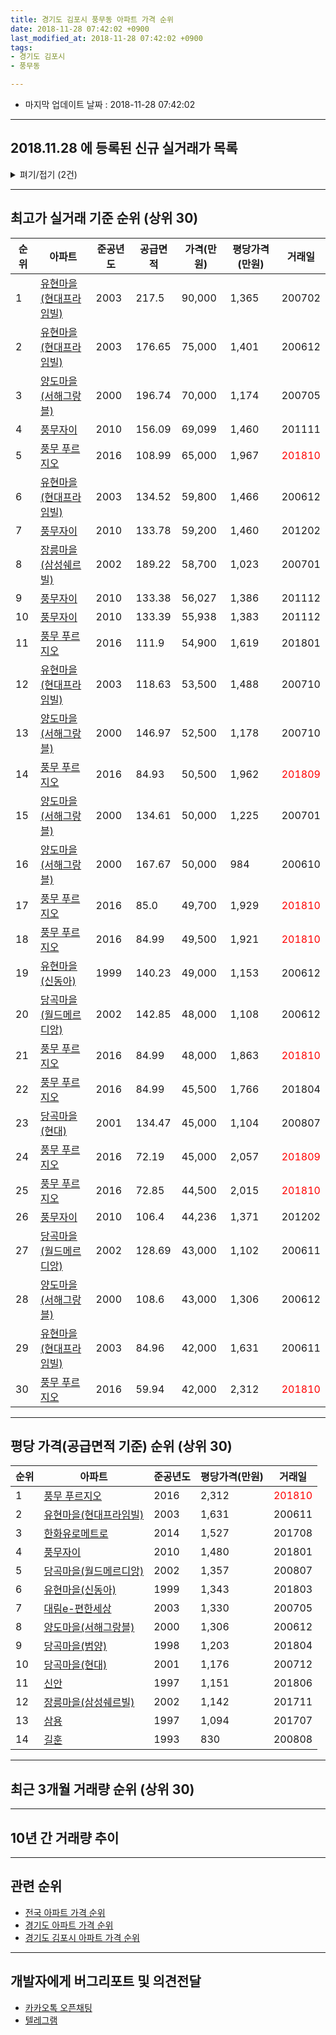 ```yaml
---
title: 경기도 김포시 풍무동 아파트 가격 순위
date: 2018-11-28 07:42:02 +0900
last_modified_at: 2018-11-28 07:42:02 +0900
tags:
- 경기도 김포시
- 풍무동

---
```


* 마지막 업데이트 날짜 : 2018-11-28 07:42:02

---

## 2018.11.28 에 등록된 신규 실거래가 목록

<details>
<summary>펴기/접기 (2건)</summary>
<div markdown="1">

|아파트|준공년도|공급면적|가격(만원)|평당가격(만원)|거래일|
|---|---|---|---|---|---|
|[유현마을(신동아)](https://search.naver.com/search.naver?query=%EA%B2%BD%EA%B8%B0%EB%8F%84+%EA%B9%80%ED%8F%AC%EC%8B%9C+%ED%92%8D%EB%AC%B4%EB%8F%99+%EC%9C%A0%ED%98%84%EB%A7%88%EC%9D%84%28%EC%8B%A0%EB%8F%99%EC%95%84%29)|1999|140.23|33,000|776|<span style="color:red">201811</span>|
|[유현마을(현대프라임빌)](https://search.naver.com/search.naver?query=%EA%B2%BD%EA%B8%B0%EB%8F%84+%EA%B9%80%ED%8F%AC%EC%8B%9C+%ED%92%8D%EB%AC%B4%EB%8F%99+%EC%9C%A0%ED%98%84%EB%A7%88%EC%9D%84%28%ED%98%84%EB%8C%80%ED%94%84%EB%9D%BC%EC%9E%84%EB%B9%8C%29)|2003|84.96|29,500|1,145|<span style="color:red">201811</span>|


</div>
</details>

---

## 최고가 실거래 기준 순위 (상위 30)


|순위|아파트|준공년도|공급면적|가격(만원)|평당가격(만원)|거래일|
|---|---|---|---|---|---|---|
|1|[유현마을(현대프라임빌)](https://search.naver.com/search.naver?query=%EA%B2%BD%EA%B8%B0%EB%8F%84+%EA%B9%80%ED%8F%AC%EC%8B%9C+%ED%92%8D%EB%AC%B4%EB%8F%99+%EC%9C%A0%ED%98%84%EB%A7%88%EC%9D%84%28%ED%98%84%EB%8C%80%ED%94%84%EB%9D%BC%EC%9E%84%EB%B9%8C%29)|2003|217.5|90,000|1,365|200702|
|2|[유현마을(현대프라임빌)](https://search.naver.com/search.naver?query=%EA%B2%BD%EA%B8%B0%EB%8F%84+%EA%B9%80%ED%8F%AC%EC%8B%9C+%ED%92%8D%EB%AC%B4%EB%8F%99+%EC%9C%A0%ED%98%84%EB%A7%88%EC%9D%84%28%ED%98%84%EB%8C%80%ED%94%84%EB%9D%BC%EC%9E%84%EB%B9%8C%29)|2003|176.65|75,000|1,401|200612|
|3|[양도마을(서해그랑블)](https://search.naver.com/search.naver?query=%EA%B2%BD%EA%B8%B0%EB%8F%84+%EA%B9%80%ED%8F%AC%EC%8B%9C+%ED%92%8D%EB%AC%B4%EB%8F%99+%EC%96%91%EB%8F%84%EB%A7%88%EC%9D%84%28%EC%84%9C%ED%95%B4%EA%B7%B8%EB%9E%91%EB%B8%94%29)|2000|196.74|70,000|1,174|200705|
|4|[풍무자이](https://search.naver.com/search.naver?query=%EA%B2%BD%EA%B8%B0%EB%8F%84+%EA%B9%80%ED%8F%AC%EC%8B%9C+%ED%92%8D%EB%AC%B4%EB%8F%99+%ED%92%8D%EB%AC%B4%EC%9E%90%EC%9D%B4)|2010|156.09|69,099|1,460|201111|
|5|[풍무 푸르지오](https://search.naver.com/search.naver?query=%EA%B2%BD%EA%B8%B0%EB%8F%84+%EA%B9%80%ED%8F%AC%EC%8B%9C+%ED%92%8D%EB%AC%B4%EB%8F%99+%ED%92%8D%EB%AC%B4+%ED%91%B8%EB%A5%B4%EC%A7%80%EC%98%A4)|2016|108.99|65,000|1,967|<span style="color:red">201810</span>|
|6|[유현마을(현대프라임빌)](https://search.naver.com/search.naver?query=%EA%B2%BD%EA%B8%B0%EB%8F%84+%EA%B9%80%ED%8F%AC%EC%8B%9C+%ED%92%8D%EB%AC%B4%EB%8F%99+%EC%9C%A0%ED%98%84%EB%A7%88%EC%9D%84%28%ED%98%84%EB%8C%80%ED%94%84%EB%9D%BC%EC%9E%84%EB%B9%8C%29)|2003|134.52|59,800|1,466|200612|
|7|[풍무자이](https://search.naver.com/search.naver?query=%EA%B2%BD%EA%B8%B0%EB%8F%84+%EA%B9%80%ED%8F%AC%EC%8B%9C+%ED%92%8D%EB%AC%B4%EB%8F%99+%ED%92%8D%EB%AC%B4%EC%9E%90%EC%9D%B4)|2010|133.78|59,200|1,460|201202|
|8|[장릉마을(삼성쉐르빌)](https://search.naver.com/search.naver?query=%EA%B2%BD%EA%B8%B0%EB%8F%84+%EA%B9%80%ED%8F%AC%EC%8B%9C+%ED%92%8D%EB%AC%B4%EB%8F%99+%EC%9E%A5%EB%A6%89%EB%A7%88%EC%9D%84%28%EC%82%BC%EC%84%B1%EC%89%90%EB%A5%B4%EB%B9%8C%29)|2002|189.22|58,700|1,023|200701|
|9|[풍무자이](https://search.naver.com/search.naver?query=%EA%B2%BD%EA%B8%B0%EB%8F%84+%EA%B9%80%ED%8F%AC%EC%8B%9C+%ED%92%8D%EB%AC%B4%EB%8F%99+%ED%92%8D%EB%AC%B4%EC%9E%90%EC%9D%B4)|2010|133.38|56,027|1,386|201112|
|10|[풍무자이](https://search.naver.com/search.naver?query=%EA%B2%BD%EA%B8%B0%EB%8F%84+%EA%B9%80%ED%8F%AC%EC%8B%9C+%ED%92%8D%EB%AC%B4%EB%8F%99+%ED%92%8D%EB%AC%B4%EC%9E%90%EC%9D%B4)|2010|133.39|55,938|1,383|201112|
|11|[풍무 푸르지오](https://search.naver.com/search.naver?query=%EA%B2%BD%EA%B8%B0%EB%8F%84+%EA%B9%80%ED%8F%AC%EC%8B%9C+%ED%92%8D%EB%AC%B4%EB%8F%99+%ED%92%8D%EB%AC%B4+%ED%91%B8%EB%A5%B4%EC%A7%80%EC%98%A4)|2016|111.9|54,900|1,619|201801|
|12|[유현마을(현대프라임빌)](https://search.naver.com/search.naver?query=%EA%B2%BD%EA%B8%B0%EB%8F%84+%EA%B9%80%ED%8F%AC%EC%8B%9C+%ED%92%8D%EB%AC%B4%EB%8F%99+%EC%9C%A0%ED%98%84%EB%A7%88%EC%9D%84%28%ED%98%84%EB%8C%80%ED%94%84%EB%9D%BC%EC%9E%84%EB%B9%8C%29)|2003|118.63|53,500|1,488|200710|
|13|[양도마을(서해그랑블)](https://search.naver.com/search.naver?query=%EA%B2%BD%EA%B8%B0%EB%8F%84+%EA%B9%80%ED%8F%AC%EC%8B%9C+%ED%92%8D%EB%AC%B4%EB%8F%99+%EC%96%91%EB%8F%84%EB%A7%88%EC%9D%84%28%EC%84%9C%ED%95%B4%EA%B7%B8%EB%9E%91%EB%B8%94%29)|2000|146.97|52,500|1,178|200710|
|14|[풍무 푸르지오](https://search.naver.com/search.naver?query=%EA%B2%BD%EA%B8%B0%EB%8F%84+%EA%B9%80%ED%8F%AC%EC%8B%9C+%ED%92%8D%EB%AC%B4%EB%8F%99+%ED%92%8D%EB%AC%B4+%ED%91%B8%EB%A5%B4%EC%A7%80%EC%98%A4)|2016|84.93|50,500|1,962|<span style="color:red">201809</span>|
|15|[양도마을(서해그랑블)](https://search.naver.com/search.naver?query=%EA%B2%BD%EA%B8%B0%EB%8F%84+%EA%B9%80%ED%8F%AC%EC%8B%9C+%ED%92%8D%EB%AC%B4%EB%8F%99+%EC%96%91%EB%8F%84%EB%A7%88%EC%9D%84%28%EC%84%9C%ED%95%B4%EA%B7%B8%EB%9E%91%EB%B8%94%29)|2000|134.61|50,000|1,225|200701|
|16|[양도마을(서해그랑블)](https://search.naver.com/search.naver?query=%EA%B2%BD%EA%B8%B0%EB%8F%84+%EA%B9%80%ED%8F%AC%EC%8B%9C+%ED%92%8D%EB%AC%B4%EB%8F%99+%EC%96%91%EB%8F%84%EB%A7%88%EC%9D%84%28%EC%84%9C%ED%95%B4%EA%B7%B8%EB%9E%91%EB%B8%94%29)|2000|167.67|50,000|984|200610|
|17|[풍무 푸르지오](https://search.naver.com/search.naver?query=%EA%B2%BD%EA%B8%B0%EB%8F%84+%EA%B9%80%ED%8F%AC%EC%8B%9C+%ED%92%8D%EB%AC%B4%EB%8F%99+%ED%92%8D%EB%AC%B4+%ED%91%B8%EB%A5%B4%EC%A7%80%EC%98%A4)|2016|85.0|49,700|1,929|<span style="color:red">201810</span>|
|18|[풍무 푸르지오](https://search.naver.com/search.naver?query=%EA%B2%BD%EA%B8%B0%EB%8F%84+%EA%B9%80%ED%8F%AC%EC%8B%9C+%ED%92%8D%EB%AC%B4%EB%8F%99+%ED%92%8D%EB%AC%B4+%ED%91%B8%EB%A5%B4%EC%A7%80%EC%98%A4)|2016|84.99|49,500|1,921|<span style="color:red">201810</span>|
|19|[유현마을(신동아)](https://search.naver.com/search.naver?query=%EA%B2%BD%EA%B8%B0%EB%8F%84+%EA%B9%80%ED%8F%AC%EC%8B%9C+%ED%92%8D%EB%AC%B4%EB%8F%99+%EC%9C%A0%ED%98%84%EB%A7%88%EC%9D%84%28%EC%8B%A0%EB%8F%99%EC%95%84%29)|1999|140.23|49,000|1,153|200612|
|20|[당곡마을(월드메르디앙)](https://search.naver.com/search.naver?query=%EA%B2%BD%EA%B8%B0%EB%8F%84+%EA%B9%80%ED%8F%AC%EC%8B%9C+%ED%92%8D%EB%AC%B4%EB%8F%99+%EB%8B%B9%EA%B3%A1%EB%A7%88%EC%9D%84%28%EC%9B%94%EB%93%9C%EB%A9%94%EB%A5%B4%EB%94%94%EC%95%99%29)|2002|142.85|48,000|1,108|200612|
|21|[풍무 푸르지오](https://search.naver.com/search.naver?query=%EA%B2%BD%EA%B8%B0%EB%8F%84+%EA%B9%80%ED%8F%AC%EC%8B%9C+%ED%92%8D%EB%AC%B4%EB%8F%99+%ED%92%8D%EB%AC%B4+%ED%91%B8%EB%A5%B4%EC%A7%80%EC%98%A4)|2016|84.99|48,000|1,863|<span style="color:red">201810</span>|
|22|[풍무 푸르지오](https://search.naver.com/search.naver?query=%EA%B2%BD%EA%B8%B0%EB%8F%84+%EA%B9%80%ED%8F%AC%EC%8B%9C+%ED%92%8D%EB%AC%B4%EB%8F%99+%ED%92%8D%EB%AC%B4+%ED%91%B8%EB%A5%B4%EC%A7%80%EC%98%A4)|2016|84.99|45,500|1,766|201804|
|23|[당곡마을(현대)](https://search.naver.com/search.naver?query=%EA%B2%BD%EA%B8%B0%EB%8F%84+%EA%B9%80%ED%8F%AC%EC%8B%9C+%ED%92%8D%EB%AC%B4%EB%8F%99+%EB%8B%B9%EA%B3%A1%EB%A7%88%EC%9D%84%28%ED%98%84%EB%8C%80%29)|2001|134.47|45,000|1,104|200807|
|24|[풍무 푸르지오](https://search.naver.com/search.naver?query=%EA%B2%BD%EA%B8%B0%EB%8F%84+%EA%B9%80%ED%8F%AC%EC%8B%9C+%ED%92%8D%EB%AC%B4%EB%8F%99+%ED%92%8D%EB%AC%B4+%ED%91%B8%EB%A5%B4%EC%A7%80%EC%98%A4)|2016|72.19|45,000|2,057|<span style="color:red">201809</span>|
|25|[풍무 푸르지오](https://search.naver.com/search.naver?query=%EA%B2%BD%EA%B8%B0%EB%8F%84+%EA%B9%80%ED%8F%AC%EC%8B%9C+%ED%92%8D%EB%AC%B4%EB%8F%99+%ED%92%8D%EB%AC%B4+%ED%91%B8%EB%A5%B4%EC%A7%80%EC%98%A4)|2016|72.85|44,500|2,015|<span style="color:red">201810</span>|
|26|[풍무자이](https://search.naver.com/search.naver?query=%EA%B2%BD%EA%B8%B0%EB%8F%84+%EA%B9%80%ED%8F%AC%EC%8B%9C+%ED%92%8D%EB%AC%B4%EB%8F%99+%ED%92%8D%EB%AC%B4%EC%9E%90%EC%9D%B4)|2010|106.4|44,236|1,371|201202|
|27|[당곡마을(월드메르디앙)](https://search.naver.com/search.naver?query=%EA%B2%BD%EA%B8%B0%EB%8F%84+%EA%B9%80%ED%8F%AC%EC%8B%9C+%ED%92%8D%EB%AC%B4%EB%8F%99+%EB%8B%B9%EA%B3%A1%EB%A7%88%EC%9D%84%28%EC%9B%94%EB%93%9C%EB%A9%94%EB%A5%B4%EB%94%94%EC%95%99%29)|2002|128.69|43,000|1,102|200611|
|28|[양도마을(서해그랑블)](https://search.naver.com/search.naver?query=%EA%B2%BD%EA%B8%B0%EB%8F%84+%EA%B9%80%ED%8F%AC%EC%8B%9C+%ED%92%8D%EB%AC%B4%EB%8F%99+%EC%96%91%EB%8F%84%EB%A7%88%EC%9D%84%28%EC%84%9C%ED%95%B4%EA%B7%B8%EB%9E%91%EB%B8%94%29)|2000|108.6|43,000|1,306|200612|
|29|[유현마을(현대프라임빌)](https://search.naver.com/search.naver?query=%EA%B2%BD%EA%B8%B0%EB%8F%84+%EA%B9%80%ED%8F%AC%EC%8B%9C+%ED%92%8D%EB%AC%B4%EB%8F%99+%EC%9C%A0%ED%98%84%EB%A7%88%EC%9D%84%28%ED%98%84%EB%8C%80%ED%94%84%EB%9D%BC%EC%9E%84%EB%B9%8C%29)|2003|84.96|42,000|1,631|200611|
|30|[풍무 푸르지오](https://search.naver.com/search.naver?query=%EA%B2%BD%EA%B8%B0%EB%8F%84+%EA%B9%80%ED%8F%AC%EC%8B%9C+%ED%92%8D%EB%AC%B4%EB%8F%99+%ED%92%8D%EB%AC%B4+%ED%91%B8%EB%A5%B4%EC%A7%80%EC%98%A4)|2016|59.94|42,000|2,312|<span style="color:red">201810</span>|


---

## 평당 가격(공급면적 기준) 순위 (상위 30)


|순위|아파트|준공년도|평당가격(만원)|거래일|
|---|---|---|---|---|
|1|[풍무 푸르지오](https://search.naver.com/search.naver?query=%EA%B2%BD%EA%B8%B0%EB%8F%84+%EA%B9%80%ED%8F%AC%EC%8B%9C+%ED%92%8D%EB%AC%B4%EB%8F%99+%ED%92%8D%EB%AC%B4+%ED%91%B8%EB%A5%B4%EC%A7%80%EC%98%A4)|2016|2,312|<span style="color:red">201810</span>|
|2|[유현마을(현대프라임빌)](https://search.naver.com/search.naver?query=%EA%B2%BD%EA%B8%B0%EB%8F%84+%EA%B9%80%ED%8F%AC%EC%8B%9C+%ED%92%8D%EB%AC%B4%EB%8F%99+%EC%9C%A0%ED%98%84%EB%A7%88%EC%9D%84%28%ED%98%84%EB%8C%80%ED%94%84%EB%9D%BC%EC%9E%84%EB%B9%8C%29)|2003|1,631|200611|
|3|[한화유로메트로](https://search.naver.com/search.naver?query=%EA%B2%BD%EA%B8%B0%EB%8F%84+%EA%B9%80%ED%8F%AC%EC%8B%9C+%ED%92%8D%EB%AC%B4%EB%8F%99+%ED%95%9C%ED%99%94%EC%9C%A0%EB%A1%9C%EB%A9%94%ED%8A%B8%EB%A1%9C)|2014|1,527|201708|
|4|[풍무자이](https://search.naver.com/search.naver?query=%EA%B2%BD%EA%B8%B0%EB%8F%84+%EA%B9%80%ED%8F%AC%EC%8B%9C+%ED%92%8D%EB%AC%B4%EB%8F%99+%ED%92%8D%EB%AC%B4%EC%9E%90%EC%9D%B4)|2010|1,480|201801|
|5|[당곡마을(월드메르디앙)](https://search.naver.com/search.naver?query=%EA%B2%BD%EA%B8%B0%EB%8F%84+%EA%B9%80%ED%8F%AC%EC%8B%9C+%ED%92%8D%EB%AC%B4%EB%8F%99+%EB%8B%B9%EA%B3%A1%EB%A7%88%EC%9D%84%28%EC%9B%94%EB%93%9C%EB%A9%94%EB%A5%B4%EB%94%94%EC%95%99%29)|2002|1,357|200807|
|6|[유현마을(신동아)](https://search.naver.com/search.naver?query=%EA%B2%BD%EA%B8%B0%EB%8F%84+%EA%B9%80%ED%8F%AC%EC%8B%9C+%ED%92%8D%EB%AC%B4%EB%8F%99+%EC%9C%A0%ED%98%84%EB%A7%88%EC%9D%84%28%EC%8B%A0%EB%8F%99%EC%95%84%29)|1999|1,343|201803|
|7|[대림e-편한세상](https://search.naver.com/search.naver?query=%EA%B2%BD%EA%B8%B0%EB%8F%84+%EA%B9%80%ED%8F%AC%EC%8B%9C+%ED%92%8D%EB%AC%B4%EB%8F%99+%EB%8C%80%EB%A6%BCe-%ED%8E%B8%ED%95%9C%EC%84%B8%EC%83%81)|2003|1,330|200705|
|8|[양도마을(서해그랑블)](https://search.naver.com/search.naver?query=%EA%B2%BD%EA%B8%B0%EB%8F%84+%EA%B9%80%ED%8F%AC%EC%8B%9C+%ED%92%8D%EB%AC%B4%EB%8F%99+%EC%96%91%EB%8F%84%EB%A7%88%EC%9D%84%28%EC%84%9C%ED%95%B4%EA%B7%B8%EB%9E%91%EB%B8%94%29)|2000|1,306|200612|
|9|[당곡마을(범양)](https://search.naver.com/search.naver?query=%EA%B2%BD%EA%B8%B0%EB%8F%84+%EA%B9%80%ED%8F%AC%EC%8B%9C+%ED%92%8D%EB%AC%B4%EB%8F%99+%EB%8B%B9%EA%B3%A1%EB%A7%88%EC%9D%84%28%EB%B2%94%EC%96%91%29)|1998|1,203|201804|
|10|[당곡마을(현대)](https://search.naver.com/search.naver?query=%EA%B2%BD%EA%B8%B0%EB%8F%84+%EA%B9%80%ED%8F%AC%EC%8B%9C+%ED%92%8D%EB%AC%B4%EB%8F%99+%EB%8B%B9%EA%B3%A1%EB%A7%88%EC%9D%84%28%ED%98%84%EB%8C%80%29)|2001|1,176|200712|
|11|[신안](https://search.naver.com/search.naver?query=%EA%B2%BD%EA%B8%B0%EB%8F%84+%EA%B9%80%ED%8F%AC%EC%8B%9C+%ED%92%8D%EB%AC%B4%EB%8F%99+%EC%8B%A0%EC%95%88)|1997|1,151|201806|
|12|[장릉마을(삼성쉐르빌)](https://search.naver.com/search.naver?query=%EA%B2%BD%EA%B8%B0%EB%8F%84+%EA%B9%80%ED%8F%AC%EC%8B%9C+%ED%92%8D%EB%AC%B4%EB%8F%99+%EC%9E%A5%EB%A6%89%EB%A7%88%EC%9D%84%28%EC%82%BC%EC%84%B1%EC%89%90%EB%A5%B4%EB%B9%8C%29)|2002|1,142|201711|
|13|[삼용](https://search.naver.com/search.naver?query=%EA%B2%BD%EA%B8%B0%EB%8F%84+%EA%B9%80%ED%8F%AC%EC%8B%9C+%ED%92%8D%EB%AC%B4%EB%8F%99+%EC%82%BC%EC%9A%A9)|1997|1,094|201707|
|14|[길훈](https://search.naver.com/search.naver?query=%EA%B2%BD%EA%B8%B0%EB%8F%84+%EA%B9%80%ED%8F%AC%EC%8B%9C+%ED%92%8D%EB%AC%B4%EB%8F%99+%EA%B8%B8%ED%9B%88)|1993|830|200808|


---

## 최근 3개월 거래량 순위 (상위 30)


<div style="width:100%;">
    <canvas id="deal_count_ranking" height="250"></canvas>
</div>


<script>
new Chart(document.getElementById("deal_count_ranking"), {
    type: 'horizontalBar',
    data: {
        labels: ['풍무 푸르지오', '당곡마을(월드메르디앙)', '유현마을(현대프라임빌)', '유현마을(신동아)', '풍무자이', '장릉마을(삼성쉐르빌)', '신안', '대림e-편한세상', '당곡마을(현대)', '길훈', '양도마을(서해그랑블)', '삼용', '당곡마을(범양)', '한화유로메트로'],
        datasets: [{
            label: '실거래 수',
            data: [47, 19, 16, 11, 11, 7, 7, 6, 4, 3, 3, 3, 2, 1],
            borderColor: "rgba(255, 0, 128, 1)",
            backgroundColor: "rgba(255, 0, 128, 0.5)",
            fill: false,
        }]
    },
    options: {
        responsive: true,
        title: {
            display: true,
            text: '최근 3개월 거래량 순위'
        },
        tooltips: {
            mode: 'index',
            intersect: false,
            callbacks: {
                title: function(tooltipItems, data) {
                    return "실거래 수:";
                },
                label: function(tooltipItem, data) {
                    return data.labels[tooltipItem.index] + ": " + tooltipItem.xLabel;
                }
            }
        },
        hover: {
            mode: 'nearest',
            intersect: true
        },
        scales: {
            xAxes: [{
                display: true,
                scaleLabel: {
                    display: true,
                    labelString: '실거래 수'
                },
                ticks: {
                    suggestedMin: 0,
                }
            }],
            yAxes: [{
                display: true,
                ticks: {
                    autoSkip: false,
                    callback: function(value, index, values) {
                        if (value.length > 15)
                            return value.substr(0, 13) + "...";
                        else
                            return value;
                    }
                },
                scaleLabel: {
                    display: false,
                }
            }]
        }
    }
});

</script>


---

## 10년 간 거래량 추이


<div style="width:100%;">
    <canvas id="deal_progress" height="250"></canvas>
</div>

<script>
new Chart(document.getElementById("deal_progress"), {
    type: 'line',
    data: {
        labels: ['200811','200812','200901','200902','200903','200904','200905','200906','200907','200908','200909','200910','200911','200912','201001','201002','201003','201004','201005','201006','201007','201008','201009','201010','201011','201012','201101','201102','201103','201104','201105','201106','201107','201108','201109','201110','201111','201112','201201','201202','201203','201204','201205','201206','201207','201208','201209','201210','201211','201212','201301','201302','201303','201304','201305','201306','201307','201308','201309','201310','201311','201312','201401','201402','201403','201404','201405','201406','201407','201408','201409','201410','201411','201412','201501','201502','201503','201504','201505','201506','201507','201508','201509','201510','201511','201512','201601','201602','201603','201604','201605','201606','201607','201608','201609','201610','201611','201612','201701','201702','201703','201704','201705','201706','201707','201708','201709','201710','201711','201712','201801','201802','201803','201804','201805','201806','201807','201808','201809','201810','201811'],
        datasets: [{
            label: '실거래 수',
            pointRadius: 1,
            data: [19, 11, 36, 63, 54, 90, 67, 84, 84, 105, 81, 39, 29, 43, 33, 35, 43, 31, 30, 34, 25, 19, 26, 40, 29, 39, 62, 57, 58, 25, 34, 33, 37, 43, 59, 40, 57, 50, 33, 54, 54, 62, 45, 40, 35, 41, 55, 67, 52, 41, 52, 51, 73, 69, 65, 58, 37, 71, 80, 72, 55, 51, 64, 75, 88, 47, 39, 47, 45, 74, 78, 97, 72, 56, 106, 108, 171, 114, 97, 77, 89, 75, 100, 97, 46, 30, 41, 41, 76, 109, 102, 68, 66, 75, 157, 118, 33, 33, 26, 46, 52, 65, 63, 78, 88, 74, 63, 83, 71, 55, 51, 56, 76, 53, 45, 42, 38, 50, 76, 49, 15],
            borderColor: "rgba(255, 201, 14, 1)",
            backgroundColor: "rgba(255, 201, 14, 0.5)",
            fill: true,
        }]
    },
    options: {
        responsive: true,
        title: {
            display: true,
            text: '10년간 거래량 추이'
        },
        tooltips: {
            mode: 'index',
            intersect: false,
        },
        hover: {
            mode: 'nearest',
            intersect: true
        },
        scales: {
            xAxes: [{
                display: true,
                scaleLabel: {
                    display: true,
                    labelString: '년/월'
                }
            }],
            yAxes: [{
                display: true,
                ticks: {
                    suggestedMin: 0,
                },
                scaleLabel: {
                    display: true,
                    labelString: '실거래 수'
                }
            }]
        }
    }
});

</script>


---

## 관련 순위

- [전국 아파트 가격 순위](https://inasie.github.io/apt-ranking/전국)
- [경기도 아파트 가격 순위](https://inasie.github.io/apt-ranking/경기도)
- [경기도 김포시 아파트 가격 순위](https://inasie.github.io/apt-ranking/경기도-김포시)


---

## 개발자에게 버그리포트 및 의견전달

- [카카오톡 오픈채팅](https://open.kakao.com/o/gLJUAP4)
- [텔레그램](https://t.me/inasie)

